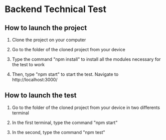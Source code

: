 # Backend Technical Test

## How to launch the project

1) Clone the project on your computer

2) Go to the folder of the cloned project from your device

3) Type the command "npm install" to install all the modules necessary for the test to work

4) Then, type "npm start" to start the test. Navigate to http://localhost:3000/


## How to launch the test

1) Go to the folder of the cloned project from your device in two differents terminal

2) In the first terminal, type the command "npm start"

2) In the second, type the command "npm test"
